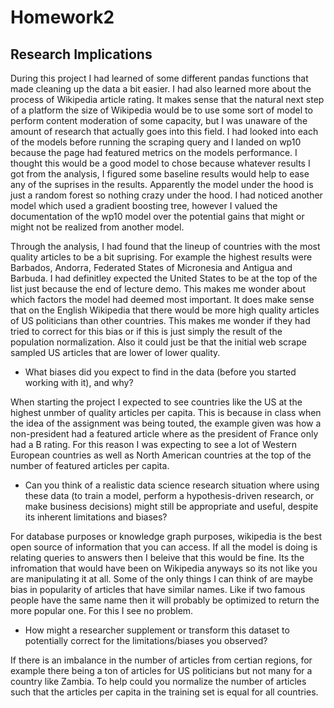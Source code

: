 # Homework2

## Research Implications

During this project I had learned of some different pandas functions that made cleaning up the data a bit easier. I had also learned more about the process of Wikipedia article rating. It makes sense that the natural next step of a platform the size of Wikipedia would be to use some sort of model to perform content moderation of some capacity, but I was unaware of the amount of research that actually goes into this field. I had looked into each of the models before running the scraping query and I landed on wp10 because the page had featured metrics on the models performance. I thought this would be a good model to chose because whatever results I got from the analysis, I figured some baseline results would help to ease any of the suprises in the results. Apparently the model under the hood is just a random forest so nothing crazy under the hood. I had noticed another model which used a gradient boosting tree, however I valued the documentation of the wp10 model over the potential gains that might or might not be realized from another model.

Through the analysis, I had found that the lineup of countries with the most quality articles to be a bit suprising. For example the highest results were Barbados, Andorra, Federated States of Micronesia and Antigua and Barbuda. I had definitley expected the United States to be at the top of the list just because the end of lecture demo. This makes me wonder about which factors the model had deemed most important. It does make sense that on the English Wikipedia that there would be more high quality articles of US politicians than other countries. This makes me wonder if they had tried to correct for this bias or if this is just simply the result of the population normalization. Also it could just be that the initial web scrape sampled US articles that are lower of lower quality.  

- What biases did you expect to find in the data (before you started working with it), and why?

When starting the project I expected to see countries like the US at the highest unmber of quality articles per capita. This is because in class when the idea of the assignment was being touted, the example given was how a non-president had a featured article where as the president of France only had a B rating. For this reason I was expecting to see a lot of Western European countries as well as North American countries at the top of the number of featured articles per capita.

- Can you think of a realistic data science research situation where using these data (to train a model, perform a hypothesis-driven research,   or make business decisions) might still be appropriate and useful, despite its inherent limitations and biases?

For database purposes or knowledge graph purposes, wikipedia is the best open source of information that you can access. If all the model is doing is relating queries to answers then I beleive that this would be fine. Its the infromation that would have been on Wikipedia anyways so its not like you are manipulating it at all. Some of the only things I can think of are maybe bias in popularity of articles that have similar names. Like if two famous people have the same name then it will probably be optimized to return the more popular one. For this I see no problem. 

- How might a researcher supplement or transform this dataset to potentially correct for the limitations/biases you observed?

If there is an imbalance in the number of articles from certian regions, for example there being a ton of articles for US politicians but not many for a country like Zambia. To help could you normalize the number of articles such that the articles per capita in the training set is equal for all countries.
